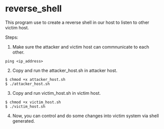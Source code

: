 # reverse_shell
This program use to create a reverse shell in our host to listen to other victim host.

Steps:
  1. Make sure the attacker and victim host can commnunicate to each other.
```
ping <ip_address>
```
  2. Copy and run the attacker_host.sh in attacker host.
```
$ chmod +x attacker_host.sh
$ ./attacker_host.sh
```
3. Copy and run victim_host.sh in victim host.
```
$ chmod +x victim_host.sh
$ ./victim_host.sh
```
  4. Now, you can control and do some changes into victim system via shell generated.
